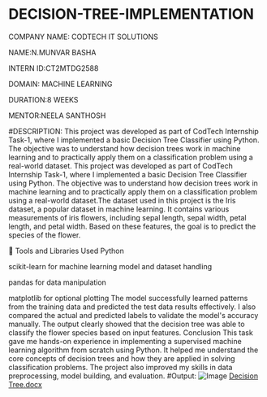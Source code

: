 # DECISION-TREE-IMPLEMENTATION


COMPANY NAME: CODTECH IT SOLUTIONS 


NAME:N.MUNVAR BASHA


INTERN ID:CT2MTDG2588


DOMAIN: MACHINE LEARNING 


DURATION:8 WEEKS



MENTOR:NEELA SANTHOSH



#DESCRIPTION:
This project was developed as part of CodTech Internship Task-1, where I implemented a basic Decision Tree Classifier using Python. The objective was to understand how decision trees work in machine learning and to practically apply them on a classification problem using a real-world dataset.
This project was developed as part of CodTech Internship Task-1, where I implemented a basic Decision Tree Classifier using Python. The objective was to understand how decision trees work in machine learning and to practically apply them on a classification problem using a real-world dataset.The dataset used in this project is the Iris dataset, a popular dataset in machine learning. It contains various measurements of iris flowers, including sepal length, sepal width, petal length, and petal width. Based on these features, the goal is to predict the species of the flower.

🔧 Tools and Libraries Used
Python

scikit-learn for machine learning model and dataset handling

pandas for data manipulation

matplotlib for optional plotting
The model successfully learned patterns from the training data and predicted the test data results effectively. I also compared the actual and predicted labels to validate the model's accuracy manually. The output clearly showed that the decision tree was able to classify the flower species based on input features.
Conclusion
This task gave me hands-on experience in implementing a supervised machine learning algorithm from scratch using Python. It helped me understand the core concepts of decision trees and how they are applied in solving classification problems. The project also improved my skills in data preprocessing, model building, and evaluation.
#Output:
![Image](https://github.com/user-attachments/assets/a51233b6-fc71-4d09-b9c5-aa7979370dc8)
[Decision Tree.docx](https://github.com/user-attachments/files/21324679/Decision.Tree.docx)
